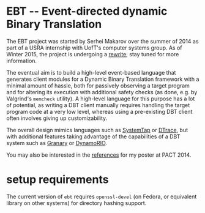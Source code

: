 EBT -- **E**vent-directed dynamic **B**inary **T**ranslation
============================================================

The EBT project was started by Serhei Makarov over the summer of 2014 as part of a USRA internship with UofT's computer systems group. As of Winter 2015, the project is undergoing a [rewrite](TODO.md); stay tuned for more information.

The eventual aim is to build a high-level event-based language that generates client modules for a Dynamic Binary Translation framework with a minimal amount of hassle, both for passively observing a target program and for altering its execution with additional safety checks (as done, e.g. by Valgrind's `memcheck` utility). A high-level language for this purpose has a lot of potential, as writing a DBT client manually requires handling the target program code at a very low level, whereas using a pre-existing DBT client often involves giving up customizability.

The overall design mimics languages such as [SystemTap](https://sourceware.org/systemtap/) or [DTrace](http://dtrace.org/blogs/), but with additional features taking advantage of the capabilities of a DBT system such as [Granary](https://github.com/Granary/granary) or [DynamoRIO](http://www.dynamorio.org/).

You may also be interested in the [references](doc/refs.md) for my poster at PACT 2014.

setup requirements
==================

The current version of `ebt` requires `openssl-devel` (on Fedora, or equivalent library on other systems) for directory hashing support. <!-- TODOXXX we might want to use something else -->

